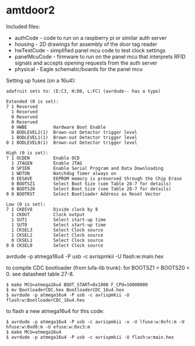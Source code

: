 amtdoor2
========

Included files:
* authCode - code to run on a raspberry pi or similar auth server
* housing - 2D drawings for assembly of the door tag reader
* hwTestCode - simplified panel mcu code to test clock settings
* panelMcuCode - firmware to run on the panel mcu that interprets RFID signals and accepts opening requests from the auth server
* physical - Eagle schematic/boards for the panel mcu


Setting up fuses (on a 16u4):
```
adafruit sets to: (E:C3, H:D0, L:FC) (avrdude-- has a typo)

Extended (0 is set):
7 1 Reserved
  1 Reserved
  0 Reserved
  0 Reserved
  0 HWBE          Hardware Boot Enable
  0 BODLEVEL2(1)  Brown-out Detector trigger level
  1 BODLEVEL1(1)  Brown-out Detector trigger level
0 1 BODLEVEL0(1)  Brown-out Detector trigger level

High (0 is set):
7 1 OCDEN         Enable OCD
  1 JTAGEN        Enable JTAG
  0 SPIEN         Enable Serial Program and Data Downloading
  1 WDTON         Watchdog Timer always on
  0 EESAVE        EEPROM memory is preserved through the Chip Erase
  0 BOOTSZ1       Select Boot Size (see Table 28-7 for details)
  0 BOOTSZ0       Select Boot Size (see Table 28-7 for details)
0 0 BOOTRST       Select Bootloader Address as Reset Vector

Low (0 is set):
7 1 CKDIV8        Divide clock by 8
  1 CKOUT         Clock output
  1 SUT1          Select start-up time
  1 SUT0          Select start-up time
  1 CKSEL3        Select Clock source
  1 CKSEL2        Select Clock source
  0 CKSEL1        Select Clock source
0 0 CKSEL0        Select Clock source
```


avrdude -p atmega16u4 -P usb -c avrispmkii -U flash:w:main.hex


to compile CDC bootloader (from lufa-lib trunk):
for BOOTSZ1 = BOOTSZ0 = 0. see datasheet table 27-8.
```
$ make MCU=atmega16u4 BOOT_START=0x1800 F_CPU=16000000
$ mv BootloaderCDC.hex BootloaderCDC_16u4.hex
$ avrdude -p atmega16u4 -P usb -c avrispmkii -U flash:w:BootloaderCDC_16u4.hex
```


to flash a new atmega16u4 for this code:
```
$ avrdude -p atmega16u4 -P usb -c avrispmkii -u -U lfuse:w:0xfc:m -U hfuse:w:0xd0:m -U efuse:w:0xc3:m
$ make MCU=atmega16u4
$ avrdude -p atmega16u4 -P usb -c avrispmkii -U flash:w:main.hex
```
